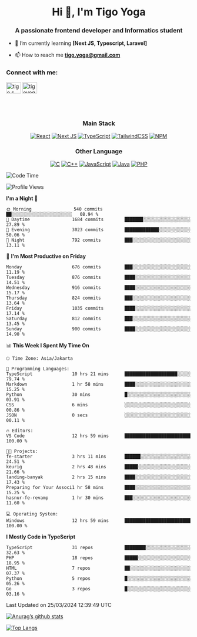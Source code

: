 <h1 align="center">Hi 👋, I'm Tigo Yoga</h1>
<h3 align="center">A passionate frontend developer and Informatics student</h3>

- 🌱 I’m currently learning **[Next JS, Typescript, Laravel]**

- 📫 How to reach me **tigo.yoga@gmail.com**

<h3 align="left">Connect with me:</h3>
<p align="left">
<a href="https://linkedin.com/in/tigo s yoga" target="blank"><img align="center" src="https://raw.githubusercontent.com/rahuldkjain/github-profile-readme-generator/master/src/images/icons/Social/linked-in-alt.svg" alt="tigo s yoga" height="30" width="40" /></a>
<a href="https://instagram.com/tigoyoga" target="blank"><img align="center" src="https://raw.githubusercontent.com/rahuldkjain/github-profile-readme-generator/master/src/images/icons/Social/instagram.svg" alt="tigoyoga" height="30" width="40" /></a>
</p>

<br/>
<br/>

<h3 align="center">Main Stack</h3>
<div align="center">
  
  <a href="">![React](https://img.shields.io/badge/react-%2320232a.svg?style=for-the-badge&logo=react&logoColor=%2361DAFB)</a>
  <a href="">![Next JS](https://img.shields.io/badge/Next-black?style=for-the-badge&logo=next.js&logoColor=white)</a>
   <a href="">![TypeScript](https://img.shields.io/badge/typescript-%23007ACC.svg?style=for-the-badge&logo=typescript&logoColor=white)</a>
  <a href="">![TailwindCSS](https://img.shields.io/badge/tailwindcss-%2338B2AC.svg?style=for-the-badge&logo=tailwind-css&logoColor=white)</a>
  <a href="">![NPM](https://img.shields.io/badge/NPM-%23000000.svg?style=for-the-badge&logo=npm&logoColor=white)</a>
</div>
<h3 align="center">Other Language</h3>
<div align="center">
  
  <a href="">![C](https://img.shields.io/badge/c-%2300599C.svg?style=for-the-badge&logo=c&logoColor=white)</a>
  <a href="">![C++](https://img.shields.io/badge/c++-%2300599C.svg?style=for-the-badge&logo=c%2B%2B&logoColor=white)</a>
  <a href="">![JavaScript](https://img.shields.io/badge/javascript-%23323330.svg?style=for-the-badge&logo=javascript&logoColor=%23F7DF1E)</a>
  <a href="">![Java](https://img.shields.io/badge/java-%23ED8B00.svg?style=for-the-badge&logo=java&logoColor=white)</a>
  <a href="">![PHP](https://img.shields.io/badge/php-%23777BB4.svg?style=for-the-badge&logo=php&logoColor=white)</a>
</div>

<!--START_SECTION:waka-->
![Code Time](http://img.shields.io/badge/Code%20Time-820%20hrs%2031%20mins-blue)

![Profile Views](http://img.shields.io/badge/Profile%20Views-0-blue)

**I'm a Night 🦉** 

```text
🌞 Morning                540 commits         ██░░░░░░░░░░░░░░░░░░░░░░░   08.94 % 
🌆 Daytime                1684 commits        ███████░░░░░░░░░░░░░░░░░░   27.89 % 
🌃 Evening                3023 commits        █████████████░░░░░░░░░░░░   50.06 % 
🌙 Night                  792 commits         ███░░░░░░░░░░░░░░░░░░░░░░   13.11 % 
```
📅 **I'm Most Productive on Friday** 

```text
Monday                   676 commits         ███░░░░░░░░░░░░░░░░░░░░░░   11.19 % 
Tuesday                  876 commits         ████░░░░░░░░░░░░░░░░░░░░░   14.51 % 
Wednesday                916 commits         ████░░░░░░░░░░░░░░░░░░░░░   15.17 % 
Thursday                 824 commits         ███░░░░░░░░░░░░░░░░░░░░░░   13.64 % 
Friday                   1035 commits        ████░░░░░░░░░░░░░░░░░░░░░   17.14 % 
Saturday                 812 commits         ███░░░░░░░░░░░░░░░░░░░░░░   13.45 % 
Sunday                   900 commits         ████░░░░░░░░░░░░░░░░░░░░░   14.90 % 
```


📊 **This Week I Spent My Time On** 

```text
🕑︎ Time Zone: Asia/Jakarta

💬 Programming Languages: 
TypeScript               10 hrs 21 mins      ████████████████████░░░░░   79.74 % 
Markdown                 1 hr 58 mins        ████░░░░░░░░░░░░░░░░░░░░░   15.25 % 
Python                   30 mins             █░░░░░░░░░░░░░░░░░░░░░░░░   03.91 % 
CSS                      6 mins              ░░░░░░░░░░░░░░░░░░░░░░░░░   00.86 % 
JSON                     0 secs              ░░░░░░░░░░░░░░░░░░░░░░░░░   00.11 % 

🔥 Editors: 
VS Code                  12 hrs 59 mins      █████████████████████████   100.00 % 

🐱‍💻 Projects: 
fe-starter               3 hrs 11 mins       ██████░░░░░░░░░░░░░░░░░░░   24.51 % 
keurig                   2 hrs 48 mins       █████░░░░░░░░░░░░░░░░░░░░   21.66 % 
landing-banyak           2 hrs 15 mins       ████░░░░░░░░░░░░░░░░░░░░░   17.43 % 
Preparing for Your Associ1 hr 58 mins        ████░░░░░░░░░░░░░░░░░░░░░   15.25 % 
hasnur-fe-revamp         1 hr 30 mins        ███░░░░░░░░░░░░░░░░░░░░░░   11.60 % 

💻 Operating System: 
Windows                  12 hrs 59 mins      █████████████████████████   100.00 % 
```

**I Mostly Code in TypeScript** 

```text
TypeScript               31 repos            ████████░░░░░░░░░░░░░░░░░   32.63 % 
PHP                      18 repos            █████░░░░░░░░░░░░░░░░░░░░   18.95 % 
HTML                     7 repos             ██░░░░░░░░░░░░░░░░░░░░░░░   07.37 % 
Python                   5 repos             █░░░░░░░░░░░░░░░░░░░░░░░░   05.26 % 
Go                       3 repos             █░░░░░░░░░░░░░░░░░░░░░░░░   03.16 % 
```




 Last Updated on 25/03/2024 12:39:49 UTC
<!--END_SECTION:waka-->

[![Anurag’s github stats](https://github-readme-stats.vercel.app/api?username=tigoyoga)](https://github.com/tigoyoga)

[![Top Langs](https://github-readme-stats.vercel.app/api/top-langs/?username=tigoyoga&layout=compact)](https://github.com/tigoyoga)
